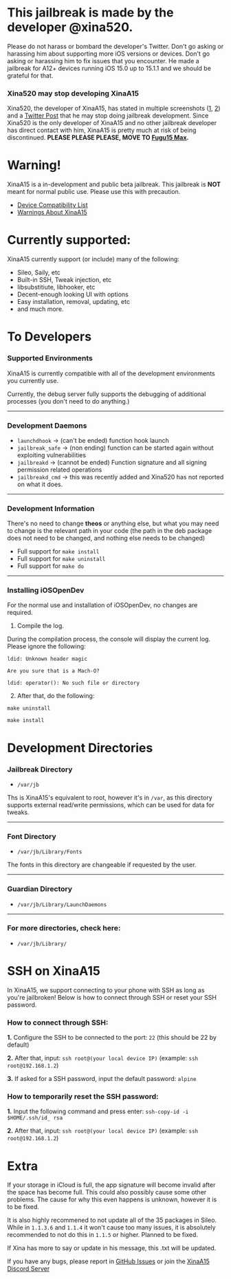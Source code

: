 # **This jailbreak is made by the developer @xina520.** 

Please do not harass or bombard the developer's Twitter. Don't go asking or harassing him about supporting more iOS versions or devices. Don't go asking or harassing him to fix issues that you encounter. He made a jailbreak for A12+ devices running iOS 15.0 up to 15.1.1 and we should be grateful for that.

### Xina520 may stop developing XinaA15

Xina520, the developer of XinaA15, has stated in multiple screenshots ([1](https://user-images.githubusercontent.com/73033672/232335719-a854e395-00b3-4bfc-b64c-205a264e36a7.jpg), [2](https://user-images.githubusercontent.com/73033672/232335732-3c940730-9ab1-4b37-8f0c-3096263d4e6c.jpg)) and a [Twitter Post](https://twitter.com/xina520/status/1644713180248305665/photo/1) that he may stop doing jailbreak development. Since Xina520 is the only developer of XinaA15 and no other jailbreak developer has direct contact with him, XinaA15 is pretty much at risk of being discontinued. **PLEASE PLEASE PLEASE, MOVE TO [Fugu15 Max](https://github.com/opa334/Fugu15).**

# **Warning!**

XinaA15 is a in-development and public beta jailbreak. This jailbreak is **NOT** meant for normal public use. Please use this with precaution.
- [Device Compatibility List](https://github.com/NotDarkn/XinaA15/wiki/Compatibility)
- [Warnings About XinaA15](https://github.com/NotDarkn/XinaA15/wiki/Warnings)

# **Currently supported:**

XinaA15 currently support (or include) many of the following:
- Sileo, Saily, etc
- Built-in SSH, Tweak injection, etc
- libsubstitiute, libhooker, etc
- Decent-enough looking UI with options
- Easy installation, removal, updating, etc
- and much more.

# To Developers
### Supported Environments

XinaA15 is currently compatible with all of the development environments you currently use.

Currently, the debug server fully supports the debugging of additional processes (you don't need to do anything.)
***
### **Development Daemons**

- `launchdhook` → (can't be ended) function hook launch
- `jailbreak_safe` → (non ending) function can be started again without exploiting vulnerabilities
- `jailbreakd` → (cannot be ended) Function signature and all signing permission related operations
- `jailbreakd_cmd` → this was recently added and Xina520 has not reported on what it does.
***
### Development Information

There's no need to change **theos** or anything else, but what you may need to change is the relevant path in your code (the path in the deb package does not need to be changed, and nothing else needs to be changed)

- Full support for `make install`
- Full support for `make uninstall`
- Full support for `make do`
***
### Installing iOSOpenDev

For the normal use and installation of iOSOpenDev, no changes are required.

1. Compile the log. 

During the compilation process, the console will display the current log. Please ignore the following:

`ldid: Unknown header magic`

`Are you sure that is a Mach-O?`

`ldid: operator(): No such file or directory`

2. After that, do the following:

`make uninstall`

`make install`

# **Development Directories**

### Jailbreak Directory
- `/var/jb`

Ths is XinaA15's equivalent to root, however it's in `/var`, as this directory supports external read/write permissions, which can be used for data for tweaks.
***
### **Font Directory**
- `/var/jb/Library/Fonts`
 
The fonts in this directory are changeable if requested by the user.
***
### **Guardian Directory**
- `/var/jb/Library/LaunchDaemons`
***
### **For more directories, check here:**
- `/var/jb/Library/`

# SSH on XinaA15
In XinaA15, we support connecting to your phone with SSH as long as you're jailbroken! Below is how to connect through SSH or reset your SSH password.

### How to connect through SSH:
**1.** Configure the SSH to be connected to the port: `22` (this should be 22 by default)

**2.** After that, input: `ssh root@(your local device IP)` (example: `ssh root@192.168.1.2`)

**3.** If asked for a SSH password, input the default password: `alpine`

### How to temporarily reset the SSH password:
**1.** Input the following command and press enter: `ssh-copy-id -i $HOME/.ssh/id_ rsa` 

**2.** After that, input: `ssh root@(your local device IP)` (example: `ssh root@192.168.1.2`)

# **Extra**

If your storage in iCloud is full, the app signature will become invalid after the space has become full. This could also possibly cause some other problems. The cause for why this even happens is unknown, however it is to be fixed.

It is also highly recommened to not update all of the 35 packages in Sileo. While in `1.1.3.6` and `1.1.4` it won't cause too many issues, it is absolutely recommended to not do this in `1.1.5` or higher. Planned to be fixed.

If Xina has more to say or update in his message, this .txt will be updated.

If you have any bugs, please report in [GitHub Issues](https://github.com/jacksight/xina520_official_jailbreak/issues) or join the [XinaA15 Discord Server](https://discord.gg/xina-a15)
